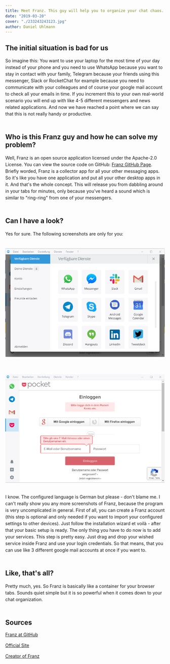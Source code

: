 ```yaml
---
title: Meet Franz. This guy will help you to organize your chat chaos.
date: "2019-03-20"
cover: "./233243243123.jpg"
author: Daniel Uhlmann
---
```


## The initial situation is bad for us

<p style = "line-height: 1.5;">
So imagine this: You want to use your laptop for the most time of your day instead of your phone and you need to use WhatsApp because you want to stay in contact with your family, Telegram because your friends using this messenger, Slack or RocketChat for example because you need to communicate with your colleagues and of course your google mail account to check all your emails in time. If you increment this to your own real-world scenario you will end up with like 4-5 different messengers and news related applications. And now we have reached a point where we can say that this is not really handy or productive.<br></br></p>

## Who is this Franz guy and how he can solve my problem?

<p style = "line-height: 1.5;">
Well, Franz is an open source application licensed under the Apache-2.0 License. You can view the source code on GitHub: <a href="https://github.com/meetfranz/franz">Franz GitHub Page</a>. Briefly worded, Franz is a collector app for all your other messaging apps. So it's like you have one application and put all your other desktop apps in it. And that's the whole concept. This will release you from dabbling around in your tabs for minutes, only because you've heard a sound which is similar to "ring-ring" from one of your messengers.<br></br></p>

## Can I have a look?

<p style = "line-height: 1.5;">
Yes for sure. The following screenshots are only for you:<br></br></p>


<img src="./Franz01.jpg" alt="Some well-known services.">
<br></br><br></br>
<img src="./Franz02.jpg" alt="Service Pocket as one example tab.">
<br></br>


<p style = "line-height: 1.5;">
I know. The configured language is German but please - don't blame me. I can't really show you any more screenshots of Franz, because the program is very uncomplicated in general. First of all, you can create a Franz account (this step is optional and only needed if you want to import your configured settings to other devices). Just follow the installation wizard et voilà - after that your basic setup is ready. The only thing you have to do now is to add your services. This step is pretty easy. Just drag and drop your wished service inside Franz and use your login credentials. So that means, that you can use like 3 different google mail accounts at once if you want to.
<br></br></p>

## Like, that's all?

<p style = "line-height: 1.5;">
Pretty much, yes. So Franz is basically like a container for your browser tabs. Sounds quiet simple but it is so powerful when it comes down to your chat organization.
<br></br></p>

## Sources


<a href="https://github.com/meetfranz/franz">Franz at GitHub</a><br></br>
<a href="https://meetfranz.com/">Official Site</a><br></br>
<a href="https://adlk.blog/">Creator of Franz</a><br></br>

